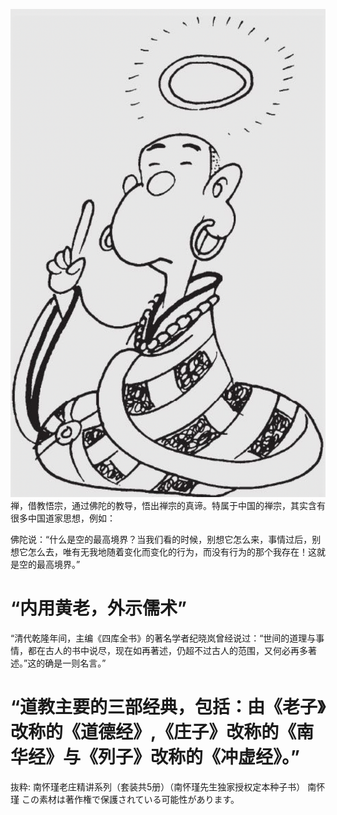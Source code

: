 
![悟](https://github.com/hiro-9999/blog/blob/master/.%E5%85%83%E5%AE%87%E5%AE%99/books/book/%E3%82%B9%E3%82%AF%E3%83%AA%E3%83%BC%E3%83%B3%E3%82%B7%E3%83%A7%E3%83%83%E3%83%88%202022-07-24%2023.03.40.png)
禅，借教悟宗，通过佛陀的教导，悟出禅宗的真谛。特属于中国的禅宗，其实含有很多中国道家思想，例如：

佛陀说：“什么是空的最高境界？当我们看的时候，别想它怎么来，事情过后，别想它怎么去，唯有无我地随着变化而变化的行为，而没有行为的那个我存在！这就是空的最高境界。”





# “内用黄老，外示儒术”

“清代乾隆年间，主编《四库全书》的著名学者纪晓岚曾经说过：“世间的道理与事情，都在古人的书中说尽，现在如再著述，仍超不过古人的范围，又何必再多著述。”这的确是一则名言。”

# “道教主要的三部经典，包括：由《老子》改称的《道德经》,《庄子》改称的《南华经》与《列子》改称的《冲虚经》。”

抜粋:
南怀瑾老庄精讲系列（套装共5册）（南怀瑾先生独家授权定本种子书）
南怀瑾
この素材は著作権で保護されている可能性があります。

